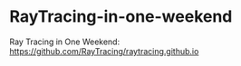 # RayTracing-in-one-weekend
Ray Tracing in One Weekend: https://github.com/RayTracing/raytracing.github.io
